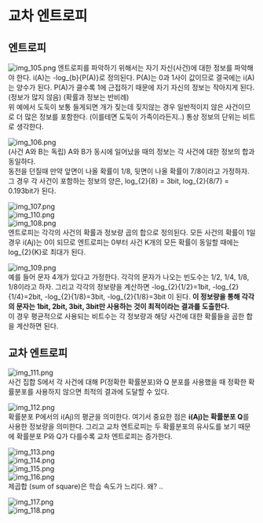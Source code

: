 # 교차 엔트로피
## 엔트로피
![img_105.png](../images2/img_105.png)
엔트로피를 파악하기 위해서는 자기 자신(사건)에 대한 정보를 파악해야 한다.
i(A)는 -log_{b}{P(A)}로 정의된다. P(A)는 0과 1사이 값이므로 결국에는 i(A)는 양수가 된다.
P(A)가 클수록 1에 근접하기 때문에 자기 자신의 정보는 작아지게 된다. (정보가 많지 않음) (확률과 정보는 반비례)  
위 예에서 도둑이 보통 들게되면 개가 짖는데 짖지않는 경우 일반적이지 않은 사건이므로 더 많은 정보를 포함한다. (이를테면 도둑이 가족이라든지..)
통상 정보의 단위는 비트로 생각한다.  

![img_106.png](../images2/img_106.png)  
(사건 A와 B는 독립) A와 B가 동시에 일어났을 때의 정보는 각 사건에 대한 정보의 합과 동일하다.  
동전을 던질때 만약 앞면이 나올 확률이 1/8, 뒷면이 나올 확률이 7/8이라고 가정하자.
그 경우 각 사건이 포함하는 정보의 양은, log_{2}{8} = 3bit, log_{2}{8/7} = 0.193bit가 된다.  

![img_107.png](../images2/img_107.png)  
![img_110.png](../images2/img_110.png)  
![img_108.png](../images2/img_108.png)  
엔트로피는 각각의 사건의 확률과 정보량 곱의 합으로 정의된다.
모든 사건의 확률이 1일 경우 i(Aj)는 0이 되므로 엔트로피는 0부터 
사건 K개의 모든 확률이 동일할 때에는 log_{2}{K}로 최대가 된다.  

![img_109.png](../images2/img_109.png)  
예를 들어 문자 4개가 있다고 가정한다.
각각의 문자가 나오는 빈도수는 1/2, 1/4, 1/8, 1/8이라고 하자.
그리고 각각의 정보량을 계산하면 -log_{2}{1/2}=1bit, -log_{2}{1/4}=2bit, -log_{2}{1/8}=3bit, -log_{2}{1/8}=3bit 이 된다.
**이 정보량을 통해 각각의 문자는 1bit, 2bit, 3bit, 3bit만 사용하는 것이 최적이라는 결과를 도출한다.**  
이 경우 평균적으로 사용되는 비트수는 각 정보량과 해당 사건에 대한 확률들을 곱한 합을 계산하면 된다.

## 교차 엔트로피
![img_111.png](../images2/img_111.png)  
사건 집합 S에서 각 사건에 대해 P(정확한 확률분포)와 Q 분포를 사용했을 때 정확한 확률분포를 사용하지 않으면 최적의 결과에 도달할 수 있다.  

![img_112.png](../images2/img_112.png)  
확률분포 P에서의 i(Aj)의 평균을 의미한다. 여기서 중요한 점은 **i(Aj)는 확률분포 Q**를 사용한 정보량을 의미한다.
그리고 교차 엔트로피는 두 확률분포의 유사도를 보기 때문에 확률분포 P와 Q가 다를수록 교차 엔트로피는 증가한다.  

![img_113.png](../images2/img_113.png)  
![img_114.png](../images2/img_114.png)  
![img_115.png](../images2/img_115.png)  
![img_116.png](../images2/img_116.png)  
제곱합 (sum of square)은 학습 속도가 느리다. 왜? ..  

![img_117.png](../images2/img_117.png)  
![img_118.png](../images2/img_118.png)  

